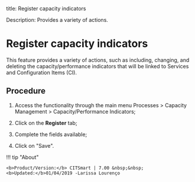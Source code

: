 title: Register capacity indicators

Description: Provides a variety of actions.
# Register capacity indicators

This feature provides a variety of actions, such as including, changing, and deleting the capacity/performance indicators that will be linked to Services and Configuration Items (CI).

Procedure
-------------

1.  Access the functionality through the main menu Processes \> Capacity
    Management \> Capacity/Performance Indicators;

2.  Click on the **Register** tab;

3.  Complete the fields available;

4.  Click on "Save".

!!! tip "About"

    <b>Product/Version:</b> CITSmart | 7.00 &nbsp;&nbsp;
    <b>Updated:</b>01/04/2019 -Larissa Lourenço
